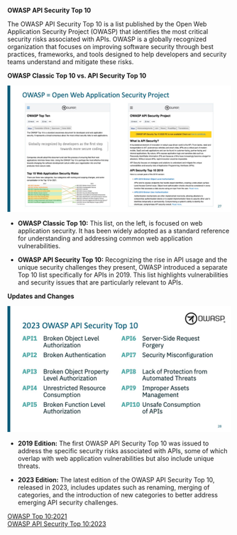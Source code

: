 **OWASP API Security Top 10**

The OWASP API Security Top 10 is a list published by the Open Web Application Security Project (OWASP) that identifies the most critical security risks associated with APIs. OWASP is a globally recognized organization that focuses on improving software security through best practices, frameworks, and tools designed to help developers and security teams understand and mitigate these risks.

**OWASP Classic Top 10 vs. API Security Top 10**

![](/API%20Security%20Fundamentals/images/7142087-260-70aa-1645-fe0f357b5384_26.jpg)

- **OWASP Classic Top 10:** This list, on the left, is focused on web application security. It has been widely adopted as a standard reference for understanding and addressing common web application vulnerabilities.
    
- **OWASP API Security Top 10:** Recognizing the rise in API usage and the unique security challenges they present, OWASP introduced a separate Top 10 list specifically for APIs in 2019. This list highlights vulnerabilities and security issues that are particularly relevant to APIs.
    

**Updates and Changes**

![](/API%20Security%20Fundamentals/images/c4d6627-72c6-cba4-cded-3e8e64462f_27.jpg)

- **2019 Edition:** The first OWASP API Security Top 10 was issued to address the specific security risks associated with APIs, some of which overlap with web application vulnerabilities but also include unique threats.
    
- **2023 Edition:** The latest edition of the OWASP API Security Top 10, released in 2023, includes updates such as renaming, merging of categories, and the introduction of new categories to better address emerging API security challenges.

[OWASP Top 10:2021](https://owasp.org/Top10/)<br/>
[OWASP API Security Top 10:2023](https://owasp.org/API-Security/editions/2023/en/0x11-t10/)